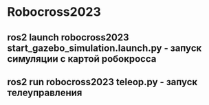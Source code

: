 # Robocross2023

## ros2 launch robocross2023 start_gazebo_simulation.launch.py - запуск симуляции с картой робокросса
## ros2 run robocross2023 teleoр.py - запуск телеуправления

